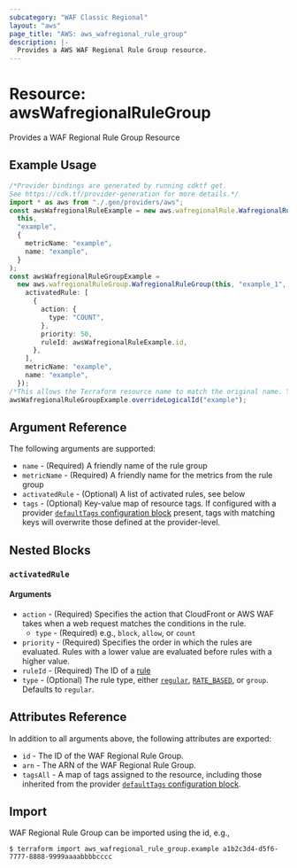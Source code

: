 ```yaml
---
subcategory: "WAF Classic Regional"
layout: "aws"
page_title: "AWS: aws_wafregional_rule_group"
description: |-
  Provides a AWS WAF Regional Rule Group resource.
---
```


# Resource: awsWafregionalRuleGroup

Provides a WAF Regional Rule Group Resource

## Example Usage

```typescript
/*Provider bindings are generated by running cdktf get.
See https://cdk.tf/provider-generation for more details.*/
import * as aws from "./.gen/providers/aws";
const awsWafregionalRuleExample = new aws.wafregionalRule.WafregionalRule(
  this,
  "example",
  {
    metricName: "example",
    name: "example",
  }
);
const awsWafregionalRuleGroupExample =
  new aws.wafregionalRuleGroup.WafregionalRuleGroup(this, "example_1", {
    activatedRule: [
      {
        action: {
          type: "COUNT",
        },
        priority: 50,
        ruleId: awsWafregionalRuleExample.id,
      },
    ],
    metricName: "example",
    name: "example",
  });
/*This allows the Terraform resource name to match the original name. You can remove the call if you don't need them to match.*/
awsWafregionalRuleGroupExample.overrideLogicalId("example");

```

## Argument Reference

The following arguments are supported:

* `name` - (Required) A friendly name of the rule group
* `metricName` - (Required) A friendly name for the metrics from the rule group
* `activatedRule` - (Optional) A list of activated rules, see below
* `tags` - (Optional) Key-value map of resource tags. If configured with a provider [`defaultTags` configuration block](https://registry.terraform.io/providers/hashicorp/aws/latest/docs#default_tags-configuration-block) present, tags with matching keys will overwrite those defined at the provider-level.

## Nested Blocks

### `activatedRule`

#### Arguments

* `action` - (Required) Specifies the action that CloudFront or AWS WAF takes when a web request matches the conditions in the rule.
  * `type` - (Required) e.g., `block`, `allow`, or `count`
* `priority` - (Required) Specifies the order in which the rules are evaluated. Rules with a lower value are evaluated before rules with a higher value.
* `ruleId` - (Required) The ID of a [rule](/docs/providers/aws/r/wafregional_rule.html)
* `type` - (Optional) The rule type, either [`regular`](/docs/providers/aws/r/wafregional_rule.html), [`RATE_BASED`](/docs/providers/aws/r/wafregional_rate_based_rule.html), or `group`. Defaults to `regular`.

## Attributes Reference

In addition to all arguments above, the following attributes are exported:

* `id` - The ID of the WAF Regional Rule Group.
* `arn` - The ARN of the WAF Regional Rule Group.
* `tagsAll` - A map of tags assigned to the resource, including those inherited from the provider [`defaultTags` configuration block](https://registry.terraform.io/providers/hashicorp/aws/latest/docs#default_tags-configuration-block).

## Import

WAF Regional Rule Group can be imported using the id, e.g.,

```console
$ terraform import aws_wafregional_rule_group.example a1b2c3d4-d5f6-7777-8888-9999aaaabbbbcccc
```
